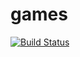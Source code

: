 # games

[![Build Status](https://travis-ci.org/boardgamesai/games.svg?branch=master)](https://travis-ci.org/boardgamesai/games)
